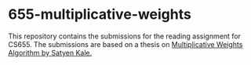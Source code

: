 # 655-multiplicative-weights
This repository contains the submissions for the reading assignment for CS655. The submissions are based on a thesis on [Multiplicative Weights Algorithm by Satyen Kale.](https://www.satyenkale.com/papers/thesis.pdf)
